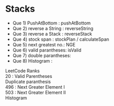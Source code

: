 <h1>Stacks</h1>  
      
 *  Que 1)  PushAtBottom     :  pushAtBottom
 *  Que 2)  reverse a String :  reverseString
 *  Que 3)  reverse a Stack  :  reverseStack
 *  Que 4)  stock span       :  stockPlan / calculateSpan
 *  Que 5)  next greatest no.:  NGE
 *  Que 6)  valid parantheses:  isValid
 *  Que 7)  double parantheses: 
 *  Que 8)  Histogram : 
 

LeetCode Ranks   
20 : Valid Parentheses  
Duplicate paranthesis  
496 : Next Greater Element I  
503 : Next Greater Element II  
Histogram 
